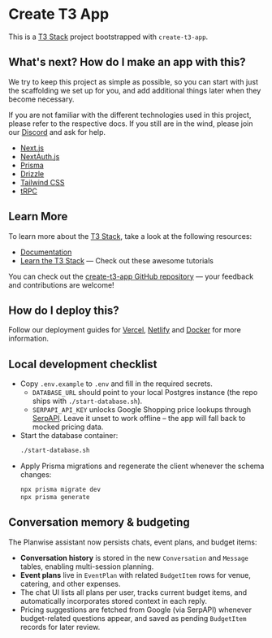 # Create T3 App

This is a [T3 Stack](https://create.t3.gg/) project bootstrapped with `create-t3-app`.

## What's next? How do I make an app with this?

We try to keep this project as simple as possible, so you can start with just the scaffolding we set up for you, and add additional things later when they become necessary.

If you are not familiar with the different technologies used in this project, please refer to the respective docs. If you still are in the wind, please join our [Discord](https://t3.gg/discord) and ask for help.

- [Next.js](https://nextjs.org)
- [NextAuth.js](https://next-auth.js.org)
- [Prisma](https://prisma.io)
- [Drizzle](https://orm.drizzle.team)
- [Tailwind CSS](https://tailwindcss.com)
- [tRPC](https://trpc.io)

## Learn More

To learn more about the [T3 Stack](https://create.t3.gg/), take a look at the following resources:

- [Documentation](https://create.t3.gg/)
- [Learn the T3 Stack](https://create.t3.gg/en/faq#what-learning-resources-are-currently-available) — Check out these awesome tutorials

You can check out the [create-t3-app GitHub repository](https://github.com/t3-oss/create-t3-app) — your feedback and contributions are welcome!

## How do I deploy this?

Follow our deployment guides for [Vercel](https://create.t3.gg/en/deployment/vercel), [Netlify](https://create.t3.gg/en/deployment/netlify) and [Docker](https://create.t3.gg/en/deployment/docker) for more information.

## Local development checklist

- Copy `.env.example` to `.env` and fill in the required secrets.
	- `DATABASE_URL` should point to your local Postgres instance (the repo ships with `./start-database.sh`).
	- `SERPAPI_API_KEY` unlocks Google Shopping price lookups through [SerpAPI](https://serpapi.com/). Leave it unset to work offline – the app will fall back to mocked pricing data.
- Start the database container:
	```bash
	./start-database.sh
	```
- Apply Prisma migrations and regenerate the client whenever the schema changes:
	```bash
	npx prisma migrate dev
	npx prisma generate
	```

## Conversation memory & budgeting

The Planwise assistant now persists chats, event plans, and budget items:

- **Conversation history** is stored in the new `Conversation` and `Message` tables, enabling multi-session planning.
- **Event plans** live in `EventPlan` with related `BudgetItem` rows for venue, catering, and other expenses.
- The chat UI lists all plans per user, tracks current budget items, and automatically incorporates stored context in each reply.
- Pricing suggestions are fetched from Google (via SerpAPI) whenever budget-related questions appear, and saved as pending `BudgetItem` records for later review.
